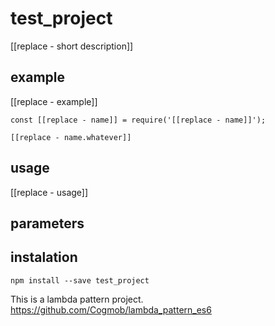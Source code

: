 # test_project

[[replace - short description]]

## example

[[replace - example]]
```es6
const [[replace - name]] = require('[[replace - name]]');

[[replace - name.whatever]]
```

## usage

[[replace - usage]]

## parameters

## instalation
```shell
npm install --save test_project
```

This is a lambda pattern project.
https://github.com/Cogmob/lambda_pattern_es6
